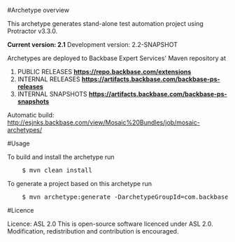 #Archetype overview

This archetype generates stand-alone test automation project using Protractor v3.3.0.

**Current version: 2.1**
Development version: 2.2-SNAPSHOT

Archetypes are deployed to Backbase Expert Services' Maven repository at

1. PUBLIC RELEASES   					**https://repo.backbase.com/extensions** 
2. INTERNAL RELEASES                	**https://artifacts.backbase.com/backbase-ps-releases**
3. INTERNAL SNAPSHOTS               	**https://artifacts.backbase.com/backbase-ps-snapshots**

Automatic build: http://esjnks.backbase.com/view/Mosaic%20Bundles/job/mosaic-archetypes/

#Usage

To build and install the archetype run

<pre>
	$ mvn clean install
</pre>

To generate a project based on this archetype run

<pre>
	$ mvn archetype:generate -DarchetypeGroupId=com.backbase.expert.tools -DarchetypeArtifactId=backbase-e2e-tests-archetype -DarchetypeVersion=2.1
</pre>

#Licence 

Licence: ASL 2.0
This is open-source software licenced under ASL 2.0. Modification, redistribution and contribution is encouraged.

